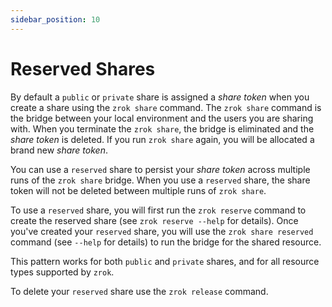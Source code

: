 ```yaml
---
sidebar_position: 10
---
```

# Reserved Shares

By default a `public` or `private` share is assigned a _share token_ when you create a share using the `zrok share` command. The `zrok share` command is the bridge between your local environment and the users you are sharing with. When you terminate the `zrok share`, the bridge is eliminated and the _share token_ is deleted. If you run `zrok share` again, you will be allocated a brand new _share token_.

You can use a `reserved` share to persist your _share token_ across multiple runs of the `zrok share` bridge. When you use a `reserved` share, the share token will not be deleted between multiple runs of `zrok share`.

To use a `reserved` share, you will first run the `zrok reserve` command to create the reserved share (see `zrok reserve --help` for details). Once you've created your `reserved` share, you will use the `zrok share reserved` command (see `--help` for details) to run the bridge for the shared resource.

This pattern works for both `public` and `private` shares, and for all resource types supported by `zrok`.

To delete your `reserved` share use the `zrok release` command.
